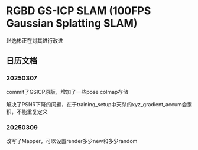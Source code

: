

# RGBD GS-ICP SLAM (100FPS Gaussian Splatting SLAM)

赵逸彬正在对其进行改进

## 日历文档
### 20250307

commit了GSICP原版，增加了一些pose colmap存储

解决了PSNR下降的问题，在于training_setup中天杀的xyz_gradient_accum会累积，不能重复定义

### 20250309

改写了Mapper，可以设置render多少new和多少random

